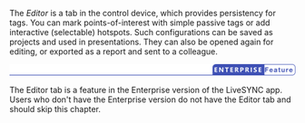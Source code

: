 The *Editor* is a tab in the control device, which provides persistency for tags. You can mark points-of-interest with simple passive tags or add interactive (selectable) hotspots. Such configurations can be saved as projects and used in presentations. They can also be opened again for editing, or exported as a report and sent to a colleague.

![Enterprise feature](../img/enterprise_feature.png)

The Editor tab is a feature in the Enterprise version of the LiveSYNC app. Users who don't have the Enterprise version do not have the Editor tab and should skip this chapter.


